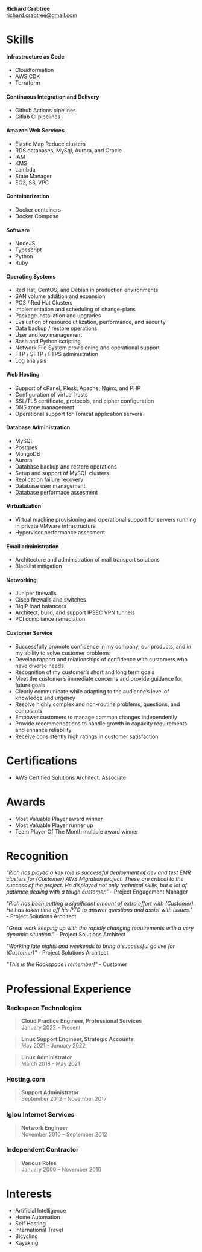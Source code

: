 **Richard Crabtree**  
richard.crabtree@gmail.com  

# Skills


#### Infrastructure as Code
+ Cloudformation
+ AWS CDK
+ Terraform

#### Continuous Integration and Delivery
+ Github Actions pipelines
+ Gitlab CI pipelines

#### Amazon Web Services
+ Elastic Map Reduce clusters
+ RDS databases, MySql, Aurora, and Oracle
+ IAM
+ KMS
+ Lambda
+ State Manager
+ EC2, S3, VPC

#### Containerization
+ Docker containers
+ Docker Compose

#### Software
+ NodeJS
+ Typescript
+ Python
+ Ruby

#### Operating Systems
+ Red Hat, CentOS, and Debian in production environments
+ SAN volume addition and expansion
+ PCS / Red Hat Clusters
+ Implementation and scheduling of change-plans
+ Package installation and upgrades
+ Evaluation of resource utilization, performance, and security
+ Data backup / restore operations 
+ User and key management
+ Bash and Python scripting
+ Network File System provisioning and operational support
+ FTP / SFTP / FTPS administration
+ Log analysis

#### Web Hosting
+ Support of cPanel, Plesk, Apache, Nginx, and PHP
+ Configuration of virtual hosts
+ SSL/TLS certificate, protocols, and cipher configuration
+ DNS zone management
+ Operational support for Tomcat application servers

#### Database Administration
+ MySQL
+ Postgres
+ MongoDB
+ Aurora
+ Database backup and restore operations
+ Setup and support of MySQL clusters
+ Replication failure recovery
+ Database user management
+ Database performace assesment

#### Virtualization
+ Virtual machine provisioning and operational support for servers running in private VMware infrastructure
+ Hypervisor performance assesment 

#### Email administration
+ Architecture and administration of mail transport solutions
+ Blacklist mitigation

#### Networking
+ Juniper firewalls
+ Cisco firewalls and switches
+ BigIP load balancers
+ Architect, build, and support IPSEC VPN tunnels
+ PCI compliance remediation

#### Customer Service
+ Successfully promote confidence in my company, our products, and in my ability to solve customer problems
+ Develop rapport and relationships of confidence with customers who have diverse needs
+ Recognition of my customer’s short and long term goals
+ Meet the customer’s immediate concerns and provide guidance for future goals
+ Clearly communicate while adapting to the audience’s level of knowledge and urgency
+ Resolve highly complex and non-routine problems, questions, and complaints 
+ Empower customers to manage common changes independently
+ Provide recommendations to handle growth in capacity requirements and enhance reliability
+ Receive consistently high ratings in customer satisfaction


# Certifications
+ AWS Certified Solutions Architect, Associate


# Awards
+ Most Valuable Player award winner
+ Most Valuable Player runner up
+ Team Player Of The Month multiple award winner


# Recognition
*"Rich has played a key role is successful deployment of dev and test EMR clusters for (Customer) AWS Migration project. These are critical to the success of the project. He displayed not only technical skills, but a lot of patience dealing with a tough customer."* - Project Engagement Manager  

*"Rich has been putting a significant amount of extra effort with (Customer). He has taken time off his PTO to answer questions and assist with issues."* - Project Solutions Architect  

*"Great work keeping up with the rapidly changing requirements with a very dynamic situation."* - Project Solutions Architect  

*"Working late nights and weekends to bring a successful go live for (Customer)"* - Project Solutions Architect  

*"This is the Rackspace I remember!"* - Customer  




# Professional Experience  

### Rackspace Technologies  
> **Cloud Practice Engineer, Professional Services**  
January 2022 - Present
 
> **Linux Support Engineer, Strategic Accounts**  
May 2021 - January 2022

> **Linux Administrator**  
March 2018 - May 2021

### Hosting.com  
> **Support Administrator**  
September 2012 - November 2017 

### Iglou Internet Services  
> **Network Engineer**   
November 2010 – September 2012 

### Independent Contractor   
> **Various Roles**   
January 2000 – November 2010 

# Interests  
+ Artificial Intelligence
+ Home Automation 
+ Self Hosting
+ International Travel
+ Bicycling
+ Kayaking

